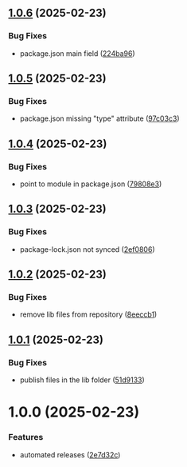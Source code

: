 ## [1.0.6](https://github.com/drskullster/pen-colors/compare/v1.0.5...v1.0.6) (2025-02-23)


### Bug Fixes

* package.json main field ([224ba96](https://github.com/drskullster/pen-colors/commit/224ba96e20f8097ac7b543c29d149241ef5ce62c))

## [1.0.5](https://github.com/drskullster/pen-colors/compare/v1.0.4...v1.0.5) (2025-02-23)


### Bug Fixes

* package.json missing "type" attribute ([97c03c3](https://github.com/drskullster/pen-colors/commit/97c03c36ad8585c771e9dc35af060ac01359abba))

## [1.0.4](https://github.com/drskullster/pen-colors/compare/v1.0.3...v1.0.4) (2025-02-23)


### Bug Fixes

* point to module in package.json ([79808e3](https://github.com/drskullster/pen-colors/commit/79808e3ca8da8513cd529fe141a98c6b8d0642e4))

## [1.0.3](https://github.com/drskullster/pen-colors/compare/v1.0.2...v1.0.3) (2025-02-23)


### Bug Fixes

* package-lock.json not synced ([2ef0806](https://github.com/drskullster/pen-colors/commit/2ef08061b3cc5b8ebc3e69c714fe336af61dfb3f))

## [1.0.2](https://github.com/drskullster/pen-colors/compare/v1.0.1...v1.0.2) (2025-02-23)


### Bug Fixes

* remove lib files from repository ([8eeccb1](https://github.com/drskullster/pen-colors/commit/8eeccb15645871f6fd13eef03d466e75f6b071d9))

## [1.0.1](https://github.com/drskullster/pen-colors/compare/v1.0.0...v1.0.1) (2025-02-23)


### Bug Fixes

* publish files in the lib folder ([51d9133](https://github.com/drskullster/pen-colors/commit/51d91332788c762dea45bd594543631aeddc77e7))

# 1.0.0 (2025-02-23)


### Features

* automated releases ([2e7d32c](https://github.com/drskullster/pen-colors/commit/2e7d32c231d2c291e6f986aaa3b460ed858a6207))
